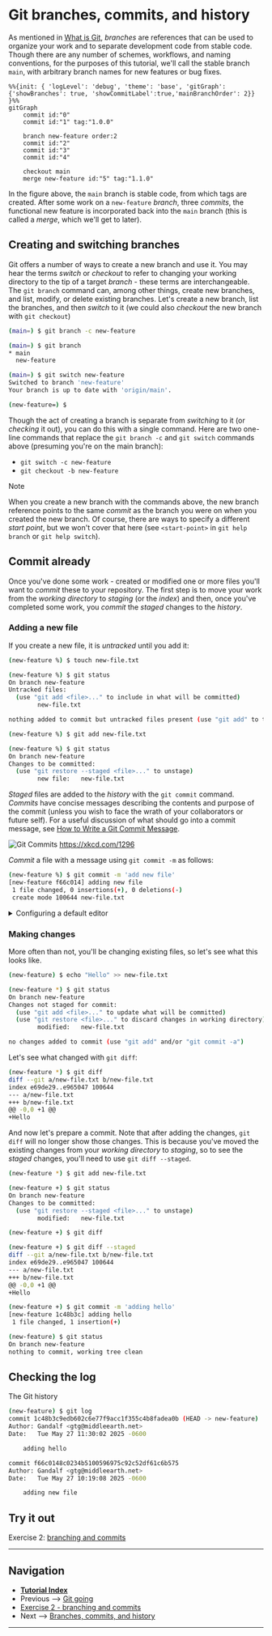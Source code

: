 # Git branches, commits, and history

As mentioned in [What is Git](./what-is-git.md#branches), *branches* are references that can be
used to organize your work and to separate development code from stable code. Though there are any
number of schemes, workflows, and naming conventions, for the purposes of this tutorial, we'll call
the stable branch `main`, with arbitrary branch names for new features or bug fixes.

```mermaid
%%{init: { 'logLevel': 'debug', 'theme': 'base', 'gitGraph': {'showBranches': true, 'showCommitLabel':true,'mainBranchOrder': 2}} }%%
gitGraph
    commit id:"0"
    commit id:"1" tag:"1.0.0"

    branch new-feature order:2
    commit id:"2"
    commit id:"3"
    commit id:"4"
    
    checkout main
    merge new-feature id:"5" tag:"1.1.0"
```

In the figure above, the `main` branch is stable code, from which tags are created. After some work
on a `new-feature` *branch*, three *commits*, the functional new feature is incorporated back into
the `main` branch (this is called a *merge*, which we'll get to later).

## Creating and switching branches

Git offers a number of ways to create a new branch and use it. You may hear the terms *switch* or
*checkout* to refer to changing your working directory to the tip of a target *branch* - these
terms are interchangeable. The `git branch` command can, among other things, create new branches,
and list, modify, or delete existing branches. Let's create a new branch, list the branches, and
then *switch* to it (we could also *checkout* the new branch with `git checkout`)

```bash
(main=) $ git branch -c new-feature

(main=) $ git branch
* main
  new-feature

(main=) $ git switch new-feature
Switched to branch 'new-feature'
Your branch is up to date with 'origin/main'.

(new-feature=) $ 
```

Though the act of creating a branch is separate from *switching* to it (or *checking* it out), you
can do this with a single command. Here are two one-line commands that replace the `git branch -c`
and `git switch` commands above (presuming you're on the main branch):

- `git switch -c new-feature`
- `git checkout -b new-feature`

> [!Note]
> When you create a new branch with the commands above, the new branch reference points to the same
> *commit* as the branch you were on when you created the new branch. Of course, there are ways to
> specify a different *start point*, but we won't cover that here (see `<start-point>` in
> `git help branch` or `git help switch`).

## Commit already

Once you've done some work - created or modified one or more files you'll want to *commit* these to
your repository. The first step is to move your work from the *working directory* to *staging* (or
the *index*) and then, once you've completed some work, you *commit* the *staged* changes to the *history*.

### Adding a new file

If you create a new file, it is *untracked* until you add it:

```bash
(new-feature %) $ touch new-file.txt

(new-feature %) $ git status
On branch new-feature
Untracked files:
  (use "git add <file>..." to include in what will be committed)
        new-file.txt

nothing added to commit but untracked files present (use "git add" to track)

(new-feature %) $ git add new-file.txt

(new-feature %) $ git status
On branch new-feature
Changes to be committed:
  (use "git restore --staged <file>..." to unstage)
        new file:   new-file.txt
```

*Staged* files are added to the *history* with the `git commit` command. *Commits* have concise
messages describing the contents and purpose of the commit (unless you wish to face the wrath of
your collaborators or future self). For a useful discussion of what should go into a commit
message, see [How to Write a Git Commit Message][write-commit].

![Git Commits](https://imgs.xkcd.com/comics/git_commit.png) <https://xkcd.com/1296>

*Commit* a file with a message using `git commit -m` as follows:

```bash
(new-feature %) $ git commit -m 'add new file'
[new-feature f66c014] adding new file
 1 file changed, 0 insertions(+), 0 deletions(-)
 create mode 100644 new-file.txt
```

<details><summary>Configuring a default editor</summary>

For longer commit messages, where `git commit -m` is inconvenient, you can configure a default
editor with `git config`, see the `core.editor` section of the [Pro Git book][core-editor]

</details>

[write-commit]: https://cbea.ms/git-commit/?hl=en "This is a non-Federal link"
[core-editor]: https://git-scm.com/book/en/v2/Customizing-Git-Git-Configuration#_core_editor?hl=en "This is a non-Federal link"

### Making changes

More often than not, you'll be changing existing files, so let's see what this looks like.

```bash
(new-feature) $ echo "Hello" >> new-file.txt

(new-feature *) $ git status
On branch new-feature
Changes not staged for commit:
  (use "git add <file>..." to update what will be committed)
  (use "git restore <file>..." to discard changes in working directory)
        modified:   new-file.txt

no changes added to commit (use "git add" and/or "git commit -a")
```

Let's see what changed with `git diff`:

```bash
(new-feature *) $ git diff
diff --git a/new-file.txt b/new-file.txt
index e69de29..e965047 100644
--- a/new-file.txt
+++ b/new-file.txt
@@ -0,0 +1 @@
+Hello
```

And now let's prepare a commit. Note that after adding the changes, `git diff` will no longer show
those changes. This is because you've moved the existing changes from your *working directory* to *staging*, so to
see the *staged* changes, you'll need to use `git diff --staged`.

```bash
(new-feature *) $ git add new-file.txt

(new-feature +) $ git status
On branch new-feature
Changes to be committed:
  (use "git restore --staged <file>..." to unstage)
        modified:   new-file.txt

(new-feature +) $ git diff

(new-feature +) $ git diff --staged
diff --git a/new-file.txt b/new-file.txt
index e69de29..e965047 100644
--- a/new-file.txt
+++ b/new-file.txt
@@ -0,0 +1 @@
+Hello

(new-feature +) $ git commit -m 'adding hello'
[new-feature 1c48b3c] adding hello
 1 file changed, 1 insertion(+)

(new-feature) $ git status
On branch new-feature
nothing to commit, working tree clean
```

## Checking the log

The Git history

```bash
(new-feature) $ git log
commit 1c48b3c9edb602c6e77f9acc1f355c4b8fadea0b (HEAD -> new-feature)
Author: Gandalf <gtg@middleearth.net>
Date:   Tue May 27 11:30:02 2025 -0600

    adding hello

commit f66c0148c0234b5100596975c92c52df61c6b575
Author: Gandalf <gtg@middleearth.net>
Date:   Tue May 27 10:19:08 2025 -0600

    adding new file
```

## Try it out

Exercise 2: [branching and commits](./ex2-local-branch-and-commit.md)

---

## Navigation

- [**Tutorial Index**](./README.md#tutorial-outline)
- Previous --> [Git going](./git-going.md)
- [Exercise 2 - branching and commits](./ex2-local-branch-and-commit.md)
- Next --> [Branches, commits, and history](./branching-commits-history.md)

---

